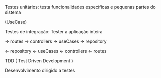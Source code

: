 Testes unitários: testa funcionalidades específicas e pequenas partes do sistema

(UseCase)

Testes de integração: Tester a aplicação inteira

→ routes → controllers → useCases → repository

← repository ← useCases ← controllers ← routes

TDD ( Test Driven Development )

Desenvolvimento dirigido a testes